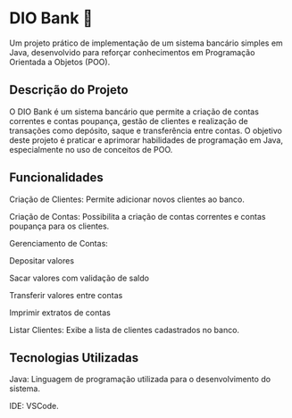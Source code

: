 # DIO Bank 💸
Um projeto prático de implementação de um sistema bancário simples em Java, desenvolvido para reforçar conhecimentos em Programação Orientada a Objetos (POO).

## Descrição do Projeto
O DIO Bank é um sistema bancário que permite a criação de contas correntes e contas poupança, gestão de clientes e realização de transações como depósito, saque e transferência entre contas. O objetivo deste projeto é praticar e aprimorar habilidades de programação em Java, especialmente no uso de conceitos de POO.

## Funcionalidades
Criação de Clientes: Permite adicionar novos clientes ao banco.

Criação de Contas: Possibilita a criação de contas correntes e contas poupança para os clientes.

Gerenciamento de Contas:

Depositar valores

Sacar valores com validação de saldo

Transferir valores entre contas

Imprimir extratos de contas

Listar Clientes: Exibe a lista de clientes cadastrados no banco.

## Tecnologias Utilizadas
Java: Linguagem de programação utilizada para o desenvolvimento do sistema.

IDE: VSCode.
